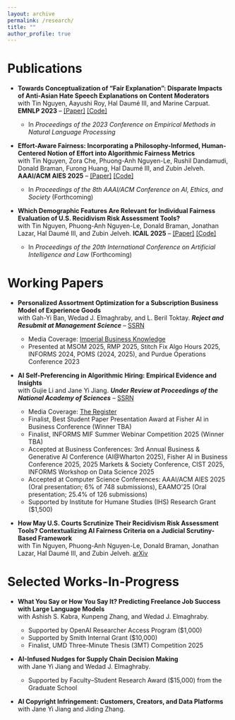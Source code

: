 ```yaml
---
layout: archive
permalink: /research/
title: ""
author_profile: true
---
```


# Publications
- **Towards Conceptualization of “Fair Explanation”: Disparate Impacts of Anti-Asian Hate Speech Explanations on Content Moderators**  
  with Tin Nguyen, Aayushi Roy, Hal Daumé III, and Marine Carpuat. **EMNLP 2023** – [[Paper]](https://aclanthology.org/2023.emnlp-main.602.pdf) [[Code]](https://aclanthology.org/2023.emnlp-main.602.pdf}{Paper}][\href{https://github.com/jiannan-xu/EMNLP23_Fair_Explanation)
  - In *Proceedings of the 2023 Conference on Empirical Methods in Natural Language Processing*

- **Effort-Aware Fairness: Incorporating a Philosophy-Informed, Human-Centered Notion of Effort into Algorithmic Fairness Metrics**  
  with Tin Nguyen, Zora Che, Phuong-Anh Nguyen-Le, Rushil Dandamudi, Donald Braman, Furong Huang, Hal Daumé III, and Zubin Jelveh. **AAAI/ACM AIES 2025** – [[Paper]](https://www.arxiv.org/pdf/2505.19317) [[Code]](https://drive.google.com/drive/folders/1RsSE1dUHDkn41iKCkIhY5QRdAVKVcrtB?usp=sharing)
  - In *Proceedings of the 8th AAAI/ACM Conference on AI, Ethics, and Society* (Forthcoming)

- **Which Demographic Features Are Relevant for Individual Fairness Evaluation of U.S. Recidivism Risk Assessment Tools?**  
  with Tin Nguyen, Phuong-Anh Nguyen-Le, Donald Braman, Jonathan Lazar, Hal Daumé III, and Zubin Jelveh. **ICAIL 2025** – [[Paper]](https://www.arxiv.org/pdf/2505.09868) [[Code]](https://drive.google.com/drive/folders/1OHyRIQ21ECEZwD2i1xE_7Ahzhqt9w1IO)
  - In *Proceedings of the 20th International Conference on Artificial Intelligence and Law* (Forthcoming)

# Working Papers
- **Personalized Assortment Optimization for a Subscription Business Model of Experience Goods**  
  with Gah-Yi Ban, Wedad J. Elmaghraby, and L. Beril Toktay. ***Reject and Resubmit at Management Science*** – [SSRN](https://ssrn.com/abstract=5159539) 
  - Media Coverage: [Imperial Business Knowledge](https://www.imperial.ac.uk/business-school/ib-knowledge/entrepreneurship-innovation/ai-powered-rental-fashion-smarter-recommendations/)  
  - Presented at MSOM 2025, RMP 2025, Stitch Fix Algo Hours 2025, INFORMS 2024, POMS (2024, 2025), and Purdue Operations Conference 2023

- **AI Self-Preferencing in Algorithmic Hiring: Empirical Evidence and Insights**  
  with Gujie Li and Jane Yi Jiang. ***Under Review at Proceedings of the National Academy of Sciences*** – [SSRN](https://ssrn.com/abstract=5417394)
  - Media Coverage: [The Register](https://www.theregister.com/2025/09/03/ai_hiring_biased/)
  - Finalist, Best Student Paper Presentation Award at Fisher AI in Business Conference (Winner TBA)
  - Finalist, INFORMS MIF Summer Webinar Competition 2025 (Winner TBA)
  - Accepted at Business Conferences: 3rd Annual Business & Generative AI Conference (AI@Wharton 2025), Fisher AI in Business Conference 2025, 2025 Markets & Society Conference, CIST 2025, INFORMS Workshop on Data Science 2025
  - Accepted at Computer Science Conferences: AAAI/ACM AIES 2025 (Oral presentation; 6% of 748 submissions), EAAMO'25 (Oral presentation; 25.4% of 126 submissions)
  - Supported by Institute for Humane Studies (IHS) Research Grant (\$1,500)

- **How May U.S. Courts Scrutinize Their Recidivism Risk Assessment Tools? Contextualizing AI Fairness Criteria on a Judicial Scrutiny-Based Framework**  
  with Tin Nguyen, Phuong-Anh Nguyen-Le, Donald Braman, Jonathan Lazar, Hal Daumé III, and Zubin Jelveh. [arXiv](https://arxiv.org/pdf/2505.02749)

# Selected Works-In-Progress
- **What You Say or How You Say It? Predicting Freelance Job Success with Large Language Models**  
  with Ashish S. Kabra, Kunpeng Zhang, and Wedad J. Elmaghraby.
  - Supported by OpenAI Researcher Access Program (\$1,000)
  - Supported by Smith Internal Grant (\$10,000)  
  - Finalist, UMD Three-Minute Thesis (3MT) Competition 2025

- **AI-Infused Nudges for Supply Chain Decision Making**  
  with Jane Yi Jiang and Wedad J. Elmaghraby.
  - Supported by Faculty–Student Research Award (\$15,000) from the Graduate School

- **AI Copyright Infringement: Customers, Creators, and Data Platforms** <br> 
  with Jane Yi Jiang and Jiding Zhang.
